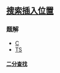 ## [搜索插入位置](https://leetcode-cn.com/problems/search-insert-position/)
### 题解
+ [C](../../c/128/35.c)
+ [TS](../../ts/128/35.ts)

#### [二分查找](../../tags/binary-search.md)